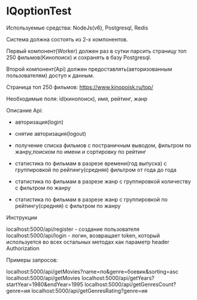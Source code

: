 ﻿# IQoptionTest
Используемые средства: NodeJs(v6), Postgresql, Redis

Система должна состоять из 2-х компонентов.

Первый компонент(Worker) должен раз в сутки парсить страницу топ 250 фильмов(Кинопоиск) и сохранять в базу Postgresql.

Второй компонент(Api) должен предоставлять(авторизованным пользователям) доступ к данным.

Страница топ 250 фильмов: https://www.kinopoisk.ru/top/

Необходимые поля: id(кинопоиск), имя, рейтинг, жанр

Описание Api:

- авторизация(login)

- снятие авторизация(logout)

- получение списка фильмов с постраничным выводом, фильтром по жанру,поиском по имени и сортировку по рейтинг

- статистика по фильмам в разрезе времени(год выпуска) с группировкой по рейтингу(средняя) фильтром от года до года

- статистика по фильмам в разрезе жанр с группировкой количеству с фильтром по жанру

- статистика по фильмам в разрезе жанр с группировкой по рейтингу(средняя) с фильтром по жанру




Инструкции

localhost:5000/api/register - создание пользователя
localhost:5000/api/login - логин, возвращает token, который используется во всех остальных методах как параметр header Authorization


Примеры запросов:

localhost:5000/api/getMovies?name=по&genre=боевик&sorting=asc
localhost:5000/api/getMovies
localhost:5000/api/getYears?startYear=1980&endYear=1995
localhost:5000/api/getGenresCount?genre=ия
localhost:5000/api/getGenresRating?genre=ия
